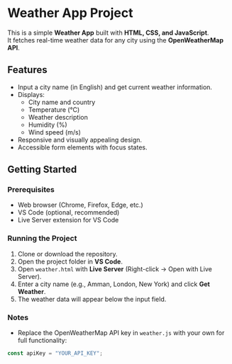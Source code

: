 # Weather App Project

This is a simple **Weather App** built with **HTML, CSS, and JavaScript**.  
It fetches real-time weather data for any city using the **OpenWeatherMap API**.

## Features

- Input a city name (in English) and get current weather information.
- Displays:
  - City name and country
  - Temperature (°C)
  - Weather description
  - Humidity (%)
  - Wind speed (m/s)
- Responsive and visually appealing design.
- Accessible form elements with focus states.

## Getting Started

### Prerequisites
- Web browser (Chrome, Firefox, Edge, etc.)
- VS Code (optional, recommended)
- Live Server extension for VS Code

### Running the Project
1. Clone or download the repository.  
2. Open the project folder in **VS Code**.  
3. Open `weather.html` with **Live Server** (Right-click → Open with Live Server).  
4. Enter a city name (e.g., Amman, London, New York) and click **Get Weather**.  
5. The weather data will appear below the input field.

### Notes
- Replace the OpenWeatherMap API key in `weather.js` with your own for full functionality:

```javascript
const apiKey = "YOUR_API_KEY";
